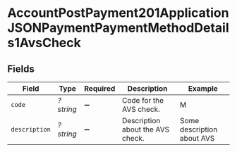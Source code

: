 # AccountPostPayment201ApplicationJSONPaymentPaymentMethodDetails1AvsCheck


## Fields

| Field                            | Type                             | Required                         | Description                      | Example                          |
| -------------------------------- | -------------------------------- | -------------------------------- | -------------------------------- | -------------------------------- |
| `code`                           | *?string*                        | :heavy_minus_sign:               | Code for the AVS check.          | M                                |
| `description`                    | *?string*                        | :heavy_minus_sign:               | Description about the AVS check. | Some description about AVS       |